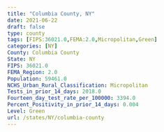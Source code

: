 ```yaml
---
title: "Columbia County, NY"
date: 2021-06-22
draft: false
type: county
tags: [FIPS:36021.0,FEMA:2.0,Micropolitan,Green]
categories: [NY]
County: Columbia County
State: NY
FIPS: 36021.0
FEMA_Region: 2.0
Population: 59461.0
NCHS_Urban_Rural_Classification: Micropolitan
Tests_in_prior_14_days: 2018.0
Fourteen_day_test_rate_per_100000: 3394.0
Percent_Positivity_in_prior_14_days: 0.004
Level: Green
url: /states/NY/columbia-county
---
```



